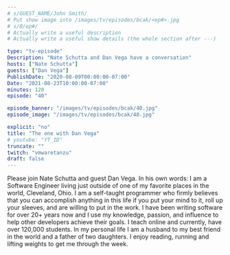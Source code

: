 ```yaml
---
# s/GUEST_NAME/John Smith/
# Put show image into /images/tv/episodes/bcak/<ep#>.jpg
# s/0/ep#/
# Actually write a useful description
# Actually write a useful show details (the whole section after ---)

type: "tv-episode"
Description: "Nate Schutta and Dan Vega have a conversation"
hosts: ["Nate Schutta"]
guests: ["Dan Vega"]
PublishDate: "2020-08-09T00:00:00-07:00"
Date: "2021-08-23T10:00:00-07:00"
minutes: 120
episode: "40"

episode_banner: "/images/tv/episodes/bcak/40.jpg"
episode_image: "/images/tv/episodes/bcak/40.jpg"

explicit: "no"
title: "The one with Dan Vega"
# youtube: "YT_ID"
truncate: ""
twitch: "vmwaretanzu"
draft: false
---
```


Please join Nate Schutta and guest Dan Vega. In his own words: I am a Software Engineer living just outside of one of my favorite places in the world, Cleveland, Ohio. I am a self-taught programmer who firmly believes that you can accomplish anything in this life if you put your mind to it, roll up your sleeves, and are willing to put in the work. I have been writing software for over 20+ years now and I use my knowledge, passion, and influence to help other developers achieve their goals. I teach online and currently, have over 120,000 students. In my personal life I am a husband to my best friend in the world and a father of two daughters. I enjoy reading, running and lifting weights to get me through the week.
